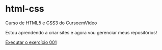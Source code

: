 # html-css
Curso de HTML5 e CSS3 do CursoemVideo

Estou aprendendo a criar sites e agora vou gerenciar meus repositórios!

<a href="https://dvidmarttins.github.io/html-css/exercicios/ex001/index.html" >Executar o exercício 001</a>
